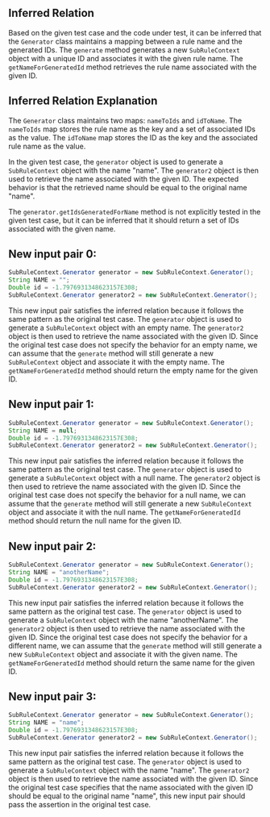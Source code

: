 ## Inferred Relation
Based on the given test case and the code under test, it can be inferred that the `Generator` class maintains a mapping between a rule name and the generated IDs. The `generate` method generates a new `SubRuleContext` object with a unique ID and associates it with the given rule name. The `getNameForGeneratedId` method retrieves the rule name associated with the given ID.

## Inferred Relation Explanation
The `Generator` class maintains two maps: `nameToIds` and `idToName`. The `nameToIds` map stores the rule name as the key and a set of associated IDs as the value. The `idToName` map stores the ID as the key and the associated rule name as the value.

In the given test case, the `generator` object is used to generate a `SubRuleContext` object with the name "name". The `generator2` object is then used to retrieve the name associated with the given ID. The expected behavior is that the retrieved name should be equal to the original name "name".

The `generator.getIdsGeneratedForName` method is not explicitly tested in the given test case, but it can be inferred that it should return a set of IDs associated with the given name.

## New input pair 0:
```java
SubRuleContext.Generator generator = new SubRuleContext.Generator();
String NAME = "";
Double id = -1.7976931348623157E308;
SubRuleContext.Generator generator2 = new SubRuleContext.Generator();
```
This new input pair satisfies the inferred relation because it follows the same pattern as the original test case. The `generator` object is used to generate a `SubRuleContext` object with an empty name. The `generator2` object is then used to retrieve the name associated with the given ID. Since the original test case does not specify the behavior for an empty name, we can assume that the `generate` method will still generate a new `SubRuleContext` object and associate it with the empty name. The `getNameForGeneratedId` method should return the empty name for the given ID.

## New input pair 1:
```java
SubRuleContext.Generator generator = new SubRuleContext.Generator();
String NAME = null;
Double id = -1.7976931348623157E308;
SubRuleContext.Generator generator2 = new SubRuleContext.Generator();
```
This new input pair satisfies the inferred relation because it follows the same pattern as the original test case. The `generator` object is used to generate a `SubRuleContext` object with a null name. The `generator2` object is then used to retrieve the name associated with the given ID. Since the original test case does not specify the behavior for a null name, we can assume that the `generate` method will still generate a new `SubRuleContext` object and associate it with the null name. The `getNameForGeneratedId` method should return the null name for the given ID.

## New input pair 2:
```java
SubRuleContext.Generator generator = new SubRuleContext.Generator();
String NAME = "anotherName";
Double id = -1.7976931348623157E308;
SubRuleContext.Generator generator2 = new SubRuleContext.Generator();
```
This new input pair satisfies the inferred relation because it follows the same pattern as the original test case. The `generator` object is used to generate a `SubRuleContext` object with the name "anotherName". The `generator2` object is then used to retrieve the name associated with the given ID. Since the original test case does not specify the behavior for a different name, we can assume that the `generate` method will still generate a new `SubRuleContext` object and associate it with the given name. The `getNameForGeneratedId` method should return the same name for the given ID.

## New input pair 3:
```java
SubRuleContext.Generator generator = new SubRuleContext.Generator();
String NAME = "name";
Double id = -1.7976931348623157E308;
SubRuleContext.Generator generator2 = new SubRuleContext.Generator();
```
This new input pair satisfies the inferred relation because it follows the same pattern as the original test case. The `generator` object is used to generate a `SubRuleContext` object with the name "name". The `generator2` object is then used to retrieve the name associated with the given ID. Since the original test case specifies that the name associated with the given ID should be equal to the original name "name", this new input pair should pass the assertion in the original test case.